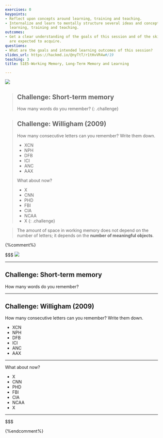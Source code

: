 ```yaml
---
exercises: 0
keypoints:
- Reflect upon concepts around learning, training and teaching.
- Internalize and learn to mentally structure several ideas and concepts related to
  learning, training and teaching.
outcomes:
- Get a clear understanding of the goals of this session and of the skil the learners
  are expected to acquire.
questions:
- What are the goals and intended learning outcomes of this session?
slides_url: https://hackmd.io/@nyTtT/r1tHvVR4w#/19
teaching: 3
title: S1E5-Working Memory, Long-Term Memory and Learning

---
```


![](https://i.imgur.com/mCRBRqu.png)



> ## Challenge: Short-term memory
>
> How many words do you remember?
{: .challenge}

> ## Challenge: Willigham (2009)
>
> How many consecutive letters can you remember? Write them down.
>
> - XCN
> - NPH
> - DFB
> - ICI
> - ANC
> - AAX
>
> What about now?
>
> - X
> - CNN
> - PHD
> - FBI
> - CIA
> - NCAA
> - X
{: .challenge}

> The amount of space in working memory does not depend on the number of letters; it depends on the **number of meaningful objects**.

{%comment%}

$$$
![](https://i.imgur.com/mCRBRqu.png)

---

## Challenge: Short-term memory

How many words do you remember?

---

## Challenge: Willigham (2009)

How many consecutive letters can you remember? Write them down.

- XCN
- NPH
- DFB
- ICI
- ANC
- AAX

---

What about now?

- X
- CNN
- PHD
- FBI
- CIA
- NCAA
- X

---

$$$

{%endcomment%}
